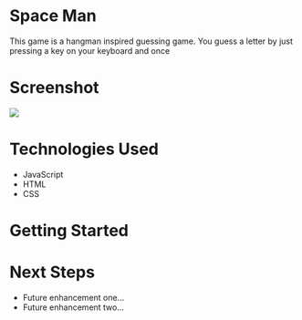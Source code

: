# Space Man
This game is a hangman inspired guessing game.
You guess a letter by just pressing a key on your keyboard and once

# Screenshot

<img src="https://imgur.com/Ddur08n">

# Technologies Used

- JavaScript
- HTML
- CSS

# Getting Started




# Next Steps

- Future enhancement one...
- Future enhancement two... 